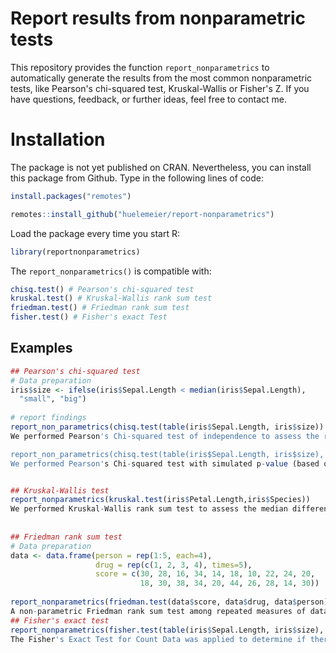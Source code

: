 # Report results from nonparametric tests
This repository provides the function ```report_nonparametrics``` to automatically generate the results from the most common nonparametric tests, like Pearson's chi-squared test, Kruskal-Wallis or Fisher's Z.
If you have questions, feedback, or further ideas, feel free to contact me. 

# Installation
The package is not yet published on CRAN. Nevertheless, you can install this package from Github. Type in the following lines of code:
```r
install.packages("remotes")

remotes::install_github("huelemeier/report-nonparametrics")
```

Load the package every time you start R:
```r
library(reportnonparametrics)
```

The ```report_nonparametrics()``` is compatible with: 
```r 
chisq.test() # Pearson's chi-squared test
kruskal.test() # Kruskal-Wallis rank sum test
friedman.test() # Friedman rank sum test
fisher.test() # Fisher's exact Test
```




## Examples

```R
## Pearson's chi-squared test
# Data preparation
iris$size <- ifelse(iris$Sepal.Length < median(iris$Sepal.Length),
  "small", "big")
  
# report findings
report_non_parametrics(chisq.test(table(iris$Sepal.Length, iris$size))
We performed Pearson's Chi-squared test of independence to assess the relationship between table(iris$Sepal.Length, iris$size). At the 5% significance level, the data provide evidence to conclude that there is a significant association between the two variables, (X2(34) = 150, p = .000)

report_non_parametrics(chisq.test(table(iris$Sepal.Length, iris$size), simulate.p.value = TRUE, B = 429))
We performed Pearson's Chi-squared test with simulated p-value (based on 429 replicates) to assess the relationship between table(iris$Sepal.Length, iris$size). At the 5% significance level, the data provide evidence to conclude that there is a significant association between the two variables, (X2(NA) = 150, p = .002)


## Kruskal-Wallis test 
report_nonparametrics(kruskal.test(iris$Petal.Length,iris$Species))
We performed Kruskal-Wallis rank sum test to assess the median difference between iris$Petal.Length and iris$Species. We found one or more of the groups has a different median and, thus, comes from a different distribution. In other words, at the 5% significance level, we conclude that at least one of the variables performs differently than the others, (H(2) = 130.41, p = .000). 
  
  
## Friedman rank sum test
# Data preparation
data <- data.frame(person = rep(1:5, each=4),
                   drug = rep(c(1, 2, 3, 4), times=5),
                   score = c(30, 28, 16, 34, 14, 18, 10, 22, 24, 20,
                             18, 30, 38, 34, 20, 44, 26, 28, 14, 30))
                             
report_nonparametrics(friedman.test(data$score, data$drug, data$person))
A non-parametric Friedman rank sum test among repeated measures of data$score depending on the grouping and block variables data$drug and data$person was conducted. The test rendered a significant Chi-square value suggesting the effect differs between groups (X2(3) = 13.56, p = .004).                        
## Fisher's exact test
report_nonparametrics(fisher.test(table(iris$Sepal.Length, iris$size), alternative = "less"))
The Fisher's Exact Test for Count Data was applied to determine if there was a significant association between table(iris$Sepal.Length, iris$size). The results suggest the effect is statistically significant, thus confirming a relation between the two variables (p = .000). We applied a one-sided test assuming a negative association.                              
                             
```
